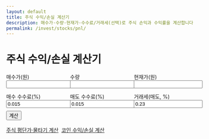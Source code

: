 ```yaml
---
layout: default
title: 주식 수익/손실 계산기
description: 매수가·수량·현재가·수수료/거래세(선택)로 주식 손익과 수익률을 계산합니다.
permalink: /invest/stocks/pnl/
---
```


# 주식 수익/손실 계산기

<form id="spnl" onsubmit="event.preventDefault();spnlCalc();">
  <div style="display:grid;grid-template-columns:repeat(3,minmax(0,1fr));gap:12px">
    <label>매수가(원) <input type="number" id="s_buy" required></label>
    <label>수량 <input type="number" id="s_qty" required></label>
    <label>현재가(원) <input type="number" id="s_now" required></label>
    <label>매수 수수료(%) <input type="number" id="s_fbuy" step="0.01" value="0.015"></label>
    <label>매도 수수료(%) <input type="number" id="s_fsell" step="0.01" value="0.015"></label>
    <label>거래세(매도, %)<input type="number" id="s_tax" step="0.01" value="0.23"></label>
  </div>
  <button class="btn" style="margin-top:8px">계산</button>
</form>

<div id="spnl-out" class="result-box"></div>

<!-- 교차 링크 2개 -->
<div class="btn-row" style="display:flex;gap:8px;flex-wrap:wrap;margin-top:16px">
  <a class="btn" href="/invest/stocks/avg-cost/">주식 평단가·물타기 계산</a>
  <a class="btn ghost" href="/invest/crypto/pnl/">코인 수익/손실 계산</a>
</div>

<script>
const ff = n => (Math.round(n)).toLocaleString('ko-KR');
function spnlCalc(){
  const b=Number(document.getElementById('s_buy').value)||0;
  const q=Number(document.getElementById('s_qty').value)||0;
  const n=Number(document.getElementById('s_now').value)||0;
  const fbuy=(Number(document.getElementById('s_fbuy').value)||0)/100;
  const fsell=(Number(document.getElementById('s_fsell').value)||0)/100;
  const tax=(Number(document.getElementById('s_tax').value)||0)/100;
  if(!(b>0 && q>0 && n>0)){ alert('값을 확인해 주세요.'); return; }

  const cost = b*q*(1+fbuy);
  const proceed = n*q*(1-fsell-tax);
  const profit = proceed - cost;
  const roi = cost>0 ? (profit/cost)*100 : 0;

  document.getElementById('spnl-out').classList.add('show');
  document.getElementById('spnl-out').innerHTML = `
    <div class="card p-3">
      <div class="title">결과</div>
      <ul>
        <li>총 매수원가: ${ff(cost)} 원</li>
        <li>현재 평가금액(매도 후): ${ff(proceed)} 원</li>
        <li><strong>손익:</strong> ${ff(profit)} 원 (${roi.toFixed(2)}%)</li>
      </ul>
    </div>`;
}
</script>
